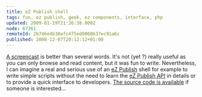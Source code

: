```yaml
---
title: eZ Publish shell
tags: fun, ez publish, geek, ez components, interface, php
updated: 2009-01-19T21:26:38.000Z
node: 67361
remoteId: 2b746e4b30afc475ed0060b37ec91a6c
published: 2008-12-07T20:12:12+01:00
---
```


[A screencast](http://vrac.pwet.fr/ez_publish_shell.gif) is better than several words. It's not (yet ?) really useful as you can only browse and read content, but it was fun to write. Nevertheless, I can imagine a real and serious use of an [eZ Publish](/tag/ez+publish) shell for example to write simple scripts without the need to learn the [eZ Publish API](http://pubsvn.ez.no/doxygen/trunk/html/index.html) in details or to provide a quick interface to developers. [The source code is available](/files/ezshell-0.01.tar.gz) if someone is interested...

